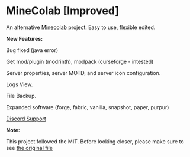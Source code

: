 # MineColab [Improved]
An alternative [Minecolab project](https://github.com/thecoder-001/MineColab). Easy to use, flexible edited. 

**New Features:**

Bug fixed (java error)

Get mod/plugin (modrinth), modpack (curseforge - intested)

Server properties, server MOTD, and server icon configuration.

Logs View.

File Backup.

Expanded software (forge, fabric, vanilla, snapshot, paper, purpur)

[Discord Support](https://discord.gg/uCHcV3SAbs)


**Note:** 

This project followed the MIT. Before looking closer, please make sure to see [the original file](https://github.com/thecoder-001/MineColab/blob/master/MineColab.ipynb)
